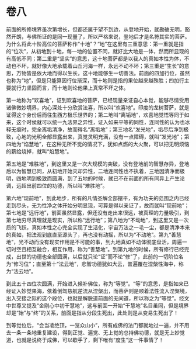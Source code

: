 # 卷八

​          前面的所修境界虽次第增长，但都还属于望不到边，从登地开始，就勘破无明，豁然开朗，与佛所证的是同一现量了，所以严格来说，登地后才是名符其实的菩萨。为什么将此十阶高位的菩萨称作“十地”？“地”在这里有三重意思：第一重就是指的“位次”，从初地到十地，每一地的位置不同，就好比大地是一体，然而所显现的有高低不同；第二重是“坚实”的意思，这十地菩萨都是以我人的真如本性为体，不动也不坏，就好像大地承载着山丘河海一样，永远不动不坏；第三重是“生长”的意思，万物皆是依大地而得以生长，这十地能够生一切善法。前面的四加行位，虽然也称为“地”，但是只能算因行位渐深，而十地则是指的果位越来越殊胜；四加行主要就行力坚固而言，而十地则论他果上真常不坏之体。

​         第一地称为“欢喜地”，证到欢喜地的菩萨，已经现量亲证自心本觉，能够尽情受用诸佛微妙境界，内心深处十分欣赏法喜，所以叫“欢喜地”。印度的龙树菩萨，就是证得这个身份后而往生西方极乐世界的；第二地叫“离垢地”，欢喜地觉悟等同于如来，这个时侯就可以统一九法界之异性，证入如来平等的同性，连同性的认为也冰释无痕时，完全离垢清净，故而得名“离垢地”；第三地名“发光地”，垢尽后净到极致，心地的光明全部显露出来，真觉灵明充满，没有一点障碍，就叫“发光地”；第四地为“焰慧地”，在这种无所不觉的情况下，犹如点燃的大火聚，可以把无明烦恼的薪给烧掉，就叫“焰慧地”。

​         第五地是“难胜地”，到这里又是一次大规模的突破，没有登地前的智慧存异，登地后以为智慧已同，从初地开始灭却异性，二地连同性也不执着，三地因清净而极明，四地明到极致而圆满，到了五地的时候，就已不在前面的所有同异上产生论调，远超出前四位的功德，所以叫“难胜地”。

​         第六地“现前地”，到此地步，所有的凡情圣解全部摆平，有为功夫的范围之内已经走到尽头，无为性净之体开始分明显现，可算是得以亲证了，故而就叫“现前地”；第七地是“远行地”，前面虽然显露，但还没有走出来很远，被真理的力量吸引，到第七地穷尽真理就是现实，所以称“远行地”；第八地为“不动地”，到这里又是一次质的飞跃，真如本性之心完全实现了生活化，宇宙万法之一毛一尘，都是清净本来的真如，把法观到底直至源头了，再也没有动摇，所以为“不动地”。第九“善慧地”，光不动而没有现实作用是不可能的事，到九地真如不动体彻底盘活，周遍一切时空且相互融合，相互作用，称为“善慧地”。到第九地的时候，所有修行已经完成，出世的功德也全部圆满，以后就只论“证”而不论“修”了，此前的一切阶位名为“修习位”；直至第十“法云地”，悲智功德犹如大云，普遍覆在涅槃性海中，称为“法云地”。

​         到此五十四位次圆满，开始进入候补佛位，称为“等觉”。“等”的意思，是指如来已经证入妙觉果海，依着倒驾慈航逆流从涅槃出，而菩萨则是顺着法性流入涅槃境，出入交接之际的这个段位，也就是解脱道前面的无间道，所以称之为“等觉”。经文中世尊又提及“金刚心中初干慧地”，这与前面一开始“干慧地”名目虽同，但是境界却是“始”与“终”的关系，前面是指从分段生死出，此处则是从变易生死出了！

​         到等觉位后，“会当凌绝顶，一览众山小”，所有成佛的法门都就地过一遍，并不用去一条一条地重复建设，得到正觉、遍觉、无上觉的总持佛功德，就是无上妙觉道，也就是说终于成佛，可以歇手了，剩下唯有“度生”这一件事情了！